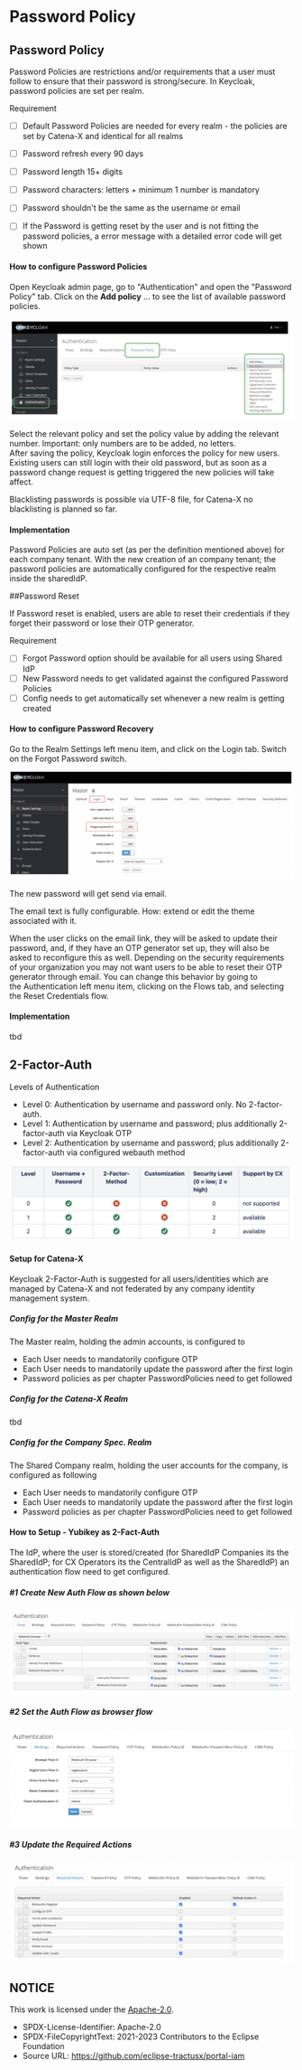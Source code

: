 # Password Policy

## Password Policy

Password Policies are restrictions and/or requirements that a user must follow to ensure that their password is strong/secure.
In Keycloak, password policies are set per realm.

Requirement

- [ ] Default Password Policies are needed for every realm - the policies are set by Catena-X and identical for all realms
- [ ] Password refresh every 90 days
- [ ] Password length 15+ digits
- [ ] Password characters: letters + minimum 1 number is mandatory
- [ ] Password shouldn't be the same as the username or email
- [ ] If the Password is getting reset by the user and is not fitting the password policies, a error message with a detailed error code will get shown


#### How to configure Password Policies

Open Keycloak admin page, go to "Authentication" and open the "Password Policy" tab.
Click on the <strong>Add policy</strong> … to see the list of available password policies.

![PasswordPolicy](/docs/static/password-policy.png)

Select the relevant policy and set the policy value by adding the relevant number. Important: only numbers are to be added, no letters.  
After saving the policy, Keycloak login enforces the policy for new users. Existing users can still login with their old password, but as soon as a password change request is getting triggered the new policies will take affect.

Blacklisting passwords is possible via UTF-8 file, for Catena-X no blacklisting is planned so far.


#### Implementation

Password Policies are auto set (as per the definition mentioned above) for each company tenant.
With the new creation of an company tenant; the password policies are automatically configured for the respective realm inside the sharedIdP.

##Password Reset

If Password reset is enabled, users are able to reset their credentials if they forget their password or lose their OTP generator.

Requirement

- [ ] Forgot Password option should be available for all users using Shared IdP
- [ ] New Password needs to get validated against the configured Password Policies
- [ ] Config needs to get automatically set whenever a new realm is getting created

#### How to configure Password Recovery

Go to the Realm Settings left menu item, and click on the Login tab. Switch on the Forgot Password switch.

![PasswordRecovery](/docs/static/password-recovery.png)

The new password will get send via email.

The email text is fully configurable. How: extend or edit the theme associated with it.

When the user clicks on the email link, they will be asked to update their password, and, if they have an OTP generator set up, they will also be asked to reconfigure this as well. Depending on the security requirements of your organization you may not want users to be able to reset their OTP generator through email. You can change this behavior by going to the Authentication left menu item, clicking on the Flows tab, and selecting the Reset Credentials flow.


#### Implementation

tbd


## 2-Factor-Auth

Levels of Authentication

- Level 0: Authentication by username and password only. No 2-factor-auth.
- Level 1: Authentication by username and password; plus additionally 2-factor-auth via Keycloak OTP
- Level 2: Authentication by username and password; plus additionally 2-factor-auth via configured webauth method

![2factorAuth](/docs/static/2-factor-auth.png)


#### Setup for Catena-X

Keycloak 2-Factor-Auth is suggested for all users/identities which are managed by Catena-X and not federated by any company identity management system.


##### Config for the Master Realm

The Master realm, holding the admin accounts, is configured to

- Each User needs to mandatorily configure OTP
- Each User needs to mandatorily update the password after the first login
- Password policies as per chapter PasswordPolicies need to get followed


##### Config for the Catena-X Realm

tbd

##### Config for the Company Spec. Realm

The Shared Company realm, holding the user accounts for the company, is configured as following

- Each User needs to mandatorily configure OTP
- Each User needs to mandatorily update the password after the first login
- Password policies as per chapter PasswordPolicies need to get followed


#### How to Setup - Yubikey as 2-Fact-Auth

The IdP, where the user is stored/created (for SharedIdP Companies its the SharedIdP; for CX Operators its the CentralIdP as well as the SharedIdP) an authentication flow need to get configured.

##### #1 Create New Auth Flow as shown below

![NewFlow](/docs/static/new-flow.png)

##### #2 Set the Auth Flow as browser flow

![AuthFlow](/docs/static/auth-flow.png)

##### #3 Update the Required Actions

![RequiredAuthentication](/docs/static/required-authentication.png)

## NOTICE

This work is licensed under the [Apache-2.0](https://www.apache.org/licenses/LICENSE-2.0).

- SPDX-License-Identifier: Apache-2.0
- SPDX-FileCopyrightText: 2021-2023 Contributors to the Eclipse Foundation
- Source URL: https://github.com/eclipse-tractusx/portal-iam
